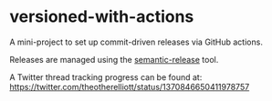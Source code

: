 # versioned-with-actions

A mini-project to set up commit-driven releases via GitHub actions.

Releases are managed using the [semantic-release](https://semantic-release.gitbook.io/) tool.

A Twitter thread tracking progress can be found at: https://twitter.com/theotherelliott/status/1370846650411978757
